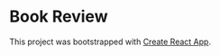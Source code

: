 # Book Review

This project was bootstrapped with [Create React App](https://github.com/facebook/create-react-app).
